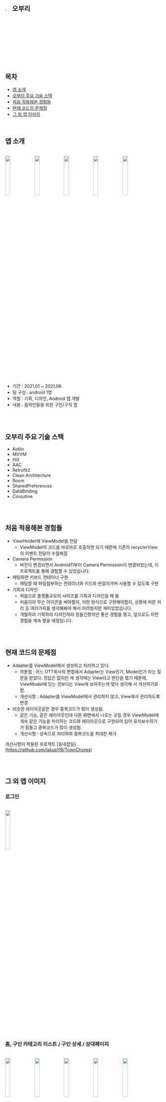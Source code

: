 <br>



## <img width="3.5%" src="https://user-images.githubusercontent.com/31702431/150622201-292d1990-b10e-4483-a8f1-a6e9b6ef2514.png"> 오부리



<br>

## 목차

* [앱 소개](#앱-소개) 
* [오부리 주요 기술 스택](#오부리-주요-기술-스택)
* [처음 적용해본 경험들](#처음-적용해본-경험들)
* [현재 코드의 문제점](#현재-코드의-문제점)
* [그 외 앱 이미지](#그-외-앱-이미지)

<br>

## 앱 소개

<br>
<div>
<img width="18%" src="https://user-images.githubusercontent.com/31702431/149659365-0ec6be6a-8a83-4b5d-bfd5-df59c2b9ce67.png">
<img width="18%" src="https://user-images.githubusercontent.com/31702431/149661162-92a474e5-5aac-4157-a7ec-835cc2108d19.png">
<img width="18%" src="https://user-images.githubusercontent.com/31702431/149659380-3ad6d644-6add-4c52-bf3e-b3620c3796d7.png">
<img width="18%" src="https://user-images.githubusercontent.com/31702431/149659383-a2019189-c34b-4e5a-9759-cfd41737e3bb.png">
<img width="18%" src="https://user-images.githubusercontent.com/31702431/149659386-41c2f986-1033-45ac-8c97-b548b9661d04.png">
</div>
<br>

- 기간 : 2021.01 ~ 2021.06
- 팀 구성 : android 1명
- 역할 : 기획, 디자인, Android 앱 개발
- 내용 : 음악인들을 위한 구인/구직 앱

<br>
<br>

## 오부리 주요 기술 스택
- Kotlin
- MVVM
- Hilt
- AAC
- Retrofit2
- Clean Architecture
- Room
- SharedPreferences
- DataBinding
- Coroutine 

<br>
<br>

## 처음 적용해본 경험들
- ViewHolder에 ViewModel을 전달
  - ViewModel의 코드를 바로바로 호출하면 되기 때문에 기존의 recyclerView의 이벤트 전달이 수월해짐
- Camera Permission
  - 버전이 변경되면서 Android11부터 Camera Permission이 변경되었는데, 이 프로젝트를 통해 경험할 수 있었습니다.
- 채팅화면 키보드 컨테이너 구현
  - 채팅할 때 파일첨부하는 컨테이너와 키드와 번갈아가며 사용할 수 있도록 구현
- 기획과 디자인
  - 처음으로 플랫폼규모의 사이즈를 기획과 디자인을 해 봄
  - 처음이라 무슨 아이콘을 써야할지, 어떤 방식으로 구현해야할지, 상황에 따른 처리 등 여러가지를 생각해봐야 해서 어려웠지만 재미있었습니다.
  - 개발하랴 기획하랴 디자인하랴 힘들긴했지만 좋은 경험을 했고, 앞으로도 이런 경험을 계속 쌓을 예정입니다.
<br>
<br>

## 현재 코드의 문제점
- Adapter를 ViewModel에서 생성하고 처리하고 있다.
  - 의문점 : 어느 OTT회사의 면접에서 Adapter는 View인가, Model인가 라는 질문을 받았다. 정답은 없지만 제 생각에는 View라고 판단을 했기 때문에, ViewModel에 있는 것보다는 View에 보여주는게 맞다 생각해 서 개선하기로 함.
  - 개선사항 : Adapter를 ViewModel에서 관리하지 않고, View에서 관리하도록 변경
- 비슷한 레이아웃같은 경우 중복코드가 많이 생성됨.
  - 같은 기능, 같은 레이아웃인데 다른 화면에서 나오는 곳일 경우 ViewModel에 게속 같은 기능을 처리하는 코드와 레이아웃으로 구현되어 있어 유지보수하기가 힘들고 중복코드가 많이 생성됨.
  - 개선사항 : 상속으로 처리하여 중복코드를 최대한 제거

개선사항이 적용된 프로젝트 [동네잡일] (https://github.com/lakue119/TownChores)

<br>
<br>


## 그 외 앱 이미지

### 로그인
<br>
<div>
<img width="18%" src="https://user-images.githubusercontent.com/31702431/144237222-9f6abf14-8163-4fb9-b903-166f60930ef1.jpeg">
</div>
<br>


### 홈, 구인 카테고리 리스트 / 구인 상세 / 상대페이지
<br>
<div>
<img width="18%" src="https://user-images.githubusercontent.com/31702431/150676650-ab547ae8-5265-4f5a-a255-44346fe4525e.jpg">
<img width="18%" src="https://user-images.githubusercontent.com/31702431/150677527-c1bc3060-fa5e-44b3-9e15-04c99c01029a.jpg"> 
<img width="18%" src="https://user-images.githubusercontent.com/31702431/150677322-34a137fb-b413-4fb1-9f93-03c54eabbe0f.jpg"> 
<img width="18%" src="https://user-images.githubusercontent.com/31702431/150677355-4ef21b2f-d4c2-4e7e-9e8b-88b2e786f3d9.jpg"> 
<img width="18%" src="https://user-images.githubusercontent.com/31702431/150677387-2d88f435-ba21-4d28-ae3c-16f12b8e4aa4.jpg"> 
<img width="18%" src="https://user-images.githubusercontent.com/31702431/150677454-1c4bea30-77e1-49cc-a87d-7428c02dd60c.jpg"> 
<img width="18%" src="https://user-images.githubusercontent.com/31702431/150677481-25457ce1-3a01-4fa7-a255-6cd617e0e919.jpg">
</div>
<br>

### 검색
<br>
<br>
<div>
<img width="18%" src="https://user-images.githubusercontent.com/31702431/150677551-c5ce2445-fd0f-4492-b85e-29bc73405788.jpg"> 
<img width="18%" src="https://user-images.githubusercontent.com/31702431/150677585-c3ad0cd8-bbb4-44fe-962c-cec3ca6eb20c.jpg"> 
<img width="18%" src="https://user-images.githubusercontent.com/31702431/150677717-e242bc0c-91b5-4022-82f8-56e75124d2a3.jpg"> 
</div>
<br>

### 구직 리스트 / 구직 상세
<br>
<div>
<img width="18%" src="https://user-images.githubusercontent.com/31702431/150677622-50e0bc31-b682-4b73-a3bf-fe22f872028e.jpg"> 
<img width="18%" src="https://user-images.githubusercontent.com/31702431/150677648-0147bddb-10ce-43aa-8bbc-1b23b95bab50.jpg"> 
<img width="18%" src="https://user-images.githubusercontent.com/31702431/150680532-e40e3b4a-4792-49f5-b249-1fd59a02ad27.jpg"> 
</div>

### 채팅
<br>
<div>
<img width="18%" src="https://user-images.githubusercontent.com/31702431/150677742-b1bf7335-fee2-45ca-95d1-df6f5896cf9e.jpg"> 
<img width="18%" src="https://user-images.githubusercontent.com/31702431/150677748-2713bdd6-414c-4ff5-8498-c9dcfb292487.jpg"> 
<img width="18%" src="https://user-images.githubusercontent.com/31702431/150677999-da68d685-8db5-4287-ad84-dfc99d93585a.jpg"> 
<img width="18%" src="https://user-images.githubusercontent.com/31702431/150678004-45087baf-9757-4515-bcdc-00e3131d7b22.jpg"> 
<img width="18%" src="https://user-images.githubusercontent.com/31702431/150678062-b6da4cfd-d75f-40ee-87c8-81f669398669.jpg"> 
</div>
<br>

### 마이페이지
<br>
<div>
<img width="18%" src="https://user-images.githubusercontent.com/31702431/150678081-4b64a726-644c-4111-902b-17d8ae1e0624.jpg"> 
<img width="18%" src="https://user-images.githubusercontent.com/31702431/150678103-9ac91d6f-78b2-4d93-b3aa-d3fe0dedc19a.jpg"> 
<img width="18%" src="https://user-images.githubusercontent.com/31702431/150678122-5ec3eae3-faa3-409f-8f61-51602aed1d77.jpg">
<img width="18%" src="https://user-images.githubusercontent.com/31702431/150678156-69ffbf33-09e7-46ca-b1ae-b5fb5033109d.jpg"> 
<img width="18%" src="https://user-images.githubusercontent.com/31702431/150678158-34e728c8-963e-4815-a191-9eb34c5f5e49.jpg"> 
<img width="18%" src="https://user-images.githubusercontent.com/31702431/150678162-7a3da76a-0fad-47a4-b020-03b42a892a62.jpg"> 
<img width="18%" src="https://user-images.githubusercontent.com/31702431/150678214-b6147fb5-ee5a-4d2d-947e-7f10de148dfd.jpg"> 
<img width="18%" src="https://user-images.githubusercontent.com/31702431/150679813-17e304fc-5c3a-46c7-83ea-3dbdd23c521a.jpg"> 
<img width="18%" src="https://user-images.githubusercontent.com/31702431/150679829-c2033c79-5ab3-4096-b981-c18c2358c92c.jpg"> 
<img width="18%" src="https://user-images.githubusercontent.com/31702431/150679897-37da6f19-0354-4cbe-9a94-fbc0727e7218.jpg"> 
<img width="18%" src="https://user-images.githubusercontent.com/31702431/150679911-1b4123c6-d14f-4f4a-a49f-b6c327e2ead6.jpg"> 
<img width="18%" src="https://user-images.githubusercontent.com/31702431/150679935-5647623a-e469-44b0-90cf-84025faa88fa.jpg"> 
<img width="18%" src="https://user-images.githubusercontent.com/31702431/150679938-fd4aaf46-99a0-4064-b096-5b5f37946d11.jpg"> 
</div>






